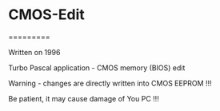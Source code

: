 # CMOS-Edit
=========

Written on 1996

Turbo Pascal application - CMOS memory (BIOS) edit

Warning - changes are directly written into CMOS EEPROM !!! 

Be patient, it may cause damage of You PC !!!

